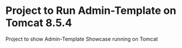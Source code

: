 # Project to Run Admin-Template on Tomcat 8.5.4

Project to show Admin-Template Showcase running on Tomcat
